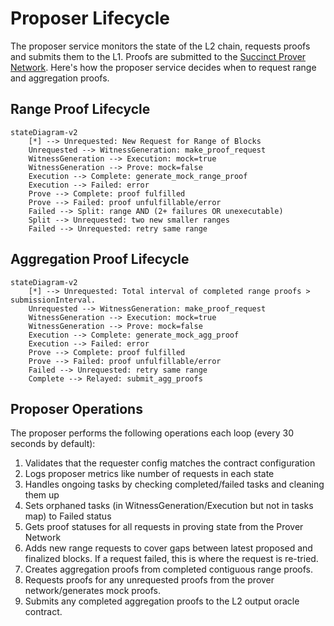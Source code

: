 # Proposer Lifecycle

The proposer service monitors the state of the L2 chain, requests proofs and submits them to the L1. Proofs are submitted to the [Succinct Prover Network](https://docs.succinct.xyz/docs/sp1/generating-proofs/prover-network). Here's how the proposer service decides when to request range and aggregation proofs.

## Range Proof Lifecycle

```mermaid
stateDiagram-v2
    [*] --> Unrequested: New Request for Range of Blocks
    Unrequested --> WitnessGeneration: make_proof_request
    WitnessGeneration --> Execution: mock=true
    WitnessGeneration --> Prove: mock=false
    Execution --> Complete: generate_mock_range_proof
    Execution --> Failed: error
    Prove --> Complete: proof fulfilled
    Prove --> Failed: proof unfulfillable/error
    Failed --> Split: range AND (2+ failures OR unexecutable)
    Split --> Unrequested: two new smaller ranges
    Failed --> Unrequested: retry same range
```

## Aggregation Proof Lifecycle

```mermaid
stateDiagram-v2
    [*] --> Unrequested: Total interval of completed range proofs > submissionInterval.
    Unrequested --> WitnessGeneration: make_proof_request
    WitnessGeneration --> Execution: mock=true
    WitnessGeneration --> Prove: mock=false
    Execution --> Complete: generate_mock_agg_proof
    Execution --> Failed: error
    Prove --> Complete: proof fulfilled
    Prove --> Failed: proof unfulfillable/error
    Failed --> Unrequested: retry same range
    Complete --> Relayed: submit_agg_proofs
```

## Proposer Operations

The proposer performs the following operations each loop (every 30 seconds by default):

1. Validates that the requester config matches the contract configuration
2. Logs proposer metrics like number of requests in each state
3. Handles ongoing tasks by checking completed/failed tasks and cleaning them up
4. Sets orphaned tasks (in WitnessGeneration/Execution but not in tasks map) to Failed status
5. Gets proof statuses for all requests in proving state from the Prover Network
6. Adds new range requests to cover gaps between latest proposed and finalized blocks. If a request failed, this is where the request is re-tried.
7. Creates aggregation proofs from completed contiguous range proofs.
8. Requests proofs for any unrequested proofs from the prover network/generates mock proofs.
9. Submits any completed aggregation proofs to the L2 output oracle contract.
